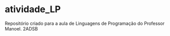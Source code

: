 # atividade_LP

Repositório criado para a aula de Linguagens de Programação do Professor Manoel. 2ADSB
